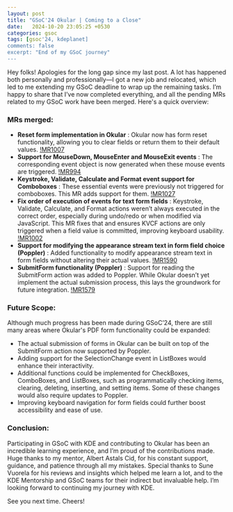 ```yaml
---
layout: post
title: "GSoC'24 Okular | Coming to a Close"
date:   2024-10-20 23:05:25 +0530
categories: gsoc
tags: [gsoc'24, kdeplanet]
comments: false
excerpt: "End of my GSoC journey"
---
```


Hey folks! Apologies for the long gap since my last post. A lot has happened both personally and professionally—I got a new job and relocated, which led to me extending my GSoC deadline to wrap up the remaining tasks. I’m happy to share that I’ve now completed everything, and all the pending MRs related to my GSoC work have been merged. Here's a quick overview:

### MRs merged:
- **Reset form implementation in Okular** : Okular now has form reset functionality, allowing you to clear fields or return them to their default values. [!MR1007](https://invent.kde.org/graphics/okular/-/merge_requests/1007)
- **Support for MouseDown, MouseEnter and MouseExit events** : The corresponding event object is now generated when these mouse events are triggered. [!MR994](https://invent.kde.org/graphics/okular/-/merge_requests/994)
- **Keystroke, Validate, Calculate and Format event support for Comboboxes** : These essential events were previously not triggered for comboboxes. This MR adds support for them. [!MR1027](https://invent.kde.org/graphics/okular/-/merge_requests/1027)
- **Fix order of execution of events for text form fields** : Keystroke, Validate, Calculate, and Format actions weren’t always executed in the correct order, especially during undo/redo or when modified via JavaScript. This MR fixes that and ensures KVCF actions are only triggered when a field value is committed, improving keyboard usability. [!MR1002](https://invent.kde.org/graphics/okular/-/merge_requests/1002)
- **Support for modifying the appearance stream text in form field choice (Poppler)** : Added functionality to modify appearance stream text in form fields without altering their actual values. [!MR1590](https://gitlab.freedesktop.org/poppler/poppler/-/merge_requests/1590)
- **SubmitForm functionality (Poppler)** : Support for reading the SubmitForm action was added to Poppler. While Okular doesn’t yet implement the actual submission process, this lays the groundwork for future integration. [!MR1579](https://gitlab.freedesktop.org/poppler/poppler/-/merge_requests/1579)

### Future Scope:
Although much progress has been made during GSoC’24, there are still many areas where Okular's PDF form functionality could be expanded:
- The actual submission of forms in Okular can be built on top of the SubmitForm action now supported by Poppler.
- Adding support for the SelectionChange event in ListBoxes would enhance their interactivity.
- Additional functions could be implemented for CheckBoxes, ComboBoxes, and ListBoxes, such as programmatically checking items, clearing, deleting, inserting, and setting items. Some of these changes would also require updates to Poppler.
- Improving keyboard navigation for form fields could further boost accessibility and ease of use.

### Conclusion:
Participating in GSoC with KDE and contributing to Okular has been an incredible learning experience, and I’m proud of the contributions made. Huge thanks to my mentor, Albert Astals Cid, for his constant support, guidance, and patience through all my mistakes. Special thanks to Sune Vuorela for his reviews and insights which helped me learn a lot, and to the KDE Mentorship and GSoC teams for their indirect but invaluable help. I’m looking forward to continuing my journey with KDE.

See you next time. Cheers!